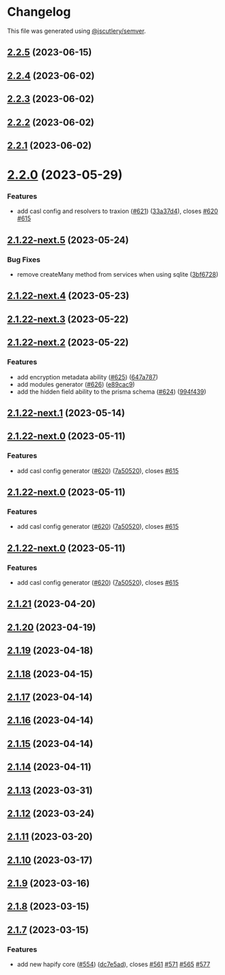 # Changelog

This file was generated using [@jscutlery/semver](https://github.com/jscutlery/semver).

## [2.2.5](https://github.com/tractr/traxion/compare/v2.2.4...v2.2.5) (2023-06-15)



## [2.2.4](https://github.com/tractr/traxion/compare/v2.2.3...v2.2.4) (2023-06-02)



## [2.2.3](https://github.com/tractr/traxion/compare/v2.2.2...v2.2.3) (2023-06-02)



## [2.2.2](https://github.com/tractr/traxion/compare/v2.2.1...v2.2.2) (2023-06-02)



## [2.2.1](https://github.com/tractr/traxion/compare/v2.2.0...v2.2.1) (2023-06-02)



# [2.2.0](https://github.com/tractr/traxion/compare/v2.1.21...v2.2.0) (2023-05-29)


### Features

* add casl config and resolvers to traxion ([#621](https://github.com/tractr/traxion/issues/621)) ([33a37d4](https://github.com/tractr/traxion/commit/33a37d40b6aaa8ddda4f4a085377e48f946f1ecc)), closes [#620](https://github.com/tractr/traxion/issues/620) [#615](https://github.com/tractr/traxion/issues/615)



## [2.1.22-next.5](https://github.com/tractr/traxion/compare/v2.1.22-next.4...v2.1.22-next.5) (2023-05-24)

### Bug Fixes

* remove createMany method from services when using sqlite ([3bf6728](https://github.com/tractr/traxion/commit/3bf67288b87670d13b0ab0b46a1ae4e1b8201cc5))

## [2.1.22-next.4](https://github.com/tractr/traxion/compare/v2.1.22-next.3...v2.1.22-next.4) (2023-05-23)

## [2.1.22-next.3](https://github.com/tractr/traxion/compare/v2.1.22-next.2...v2.1.22-next.3) (2023-05-22)

## [2.1.22-next.2](https://github.com/tractr/traxion/compare/v2.1.22-next.1...v2.1.22-next.2) (2023-05-22)

### Features

* add encryption metadata ability ([#625](https://github.com/tractr/traxion/issues/625)) ([647a787](https://github.com/tractr/traxion/commit/647a787e46805cd4372f412688bbcb09e61f0906))
* add modules generator ([#626](https://github.com/tractr/traxion/issues/626)) ([e89cac9](https://github.com/tractr/traxion/commit/e89cac90f6fadc67651fda4a3c2e373bb95711d0))
* add the hidden field ability to the prisma schema ([#624](https://github.com/tractr/traxion/issues/624)) ([994f439](https://github.com/tractr/traxion/commit/994f439d11a6bbe96de5a25d1679d033a6a1f22b))

## [2.1.22-next.1](https://github.com/tractr/traxion/compare/v2.1.22-next.0...v2.1.22-next.1) (2023-05-14)

## [2.1.22-next.0](https://github.com/tractr/traxion/compare/v2.1.21...v2.1.22-next.0) (2023-05-11)

### Features

* add casl config generator ([#620](https://github.com/tractr/traxion/issues/620)) ([7a50520](https://github.com/tractr/traxion/commit/7a50520ffa4b73050d7add1ef9bae9b3a94b3622)), closes [#615](https://github.com/tractr/traxion/issues/615)

## [2.1.22-next.0](https://github.com/tractr/traxion/compare/v2.1.21...v2.1.22-next.0) (2023-05-11)

### Features

* add casl config generator ([#620](https://github.com/tractr/traxion/issues/620)) ([7a50520](https://github.com/tractr/traxion/commit/7a50520ffa4b73050d7add1ef9bae9b3a94b3622)), closes [#615](https://github.com/tractr/traxion/issues/615)

## [2.1.22-next.0](https://github.com/tractr/traxion/compare/v2.1.21...v2.1.22-next.0) (2023-05-11)

### Features

* add casl config generator ([#620](https://github.com/tractr/traxion/issues/620)) ([7a50520](https://github.com/tractr/traxion/commit/7a50520ffa4b73050d7add1ef9bae9b3a94b3622)), closes [#615](https://github.com/tractr/traxion/issues/615)

## [2.1.21](https://github.com/tractr/traxion/compare/v2.1.20...v2.1.21) (2023-04-20)

## [2.1.20](https://github.com/tractr/traxion/compare/v2.1.19...v2.1.20) (2023-04-19)

## [2.1.19](https://github.com/tractr/traxion/compare/v2.1.18...v2.1.19) (2023-04-18)

## [2.1.18](https://github.com/tractr/traxion/compare/v2.1.17...v2.1.18) (2023-04-15)

## [2.1.17](https://github.com/tractr/traxion/compare/v2.1.16...v2.1.17) (2023-04-14)

## [2.1.16](https://github.com/tractr/traxion/compare/v2.1.15...v2.1.16) (2023-04-14)

## [2.1.15](https://github.com/tractr/traxion/compare/v2.1.14...v2.1.15) (2023-04-14)

## [2.1.14](https://github.com/tractr/traxion/compare/v2.1.13...v2.1.14) (2023-04-11)

## [2.1.13](https://github.com/tractr/traxion/compare/v2.1.12...v2.1.13) (2023-03-31)

## [2.1.12](https://github.com/tractr/traxion/compare/v2.1.11...v2.1.12) (2023-03-24)

## [2.1.11](https://github.com/tractr/traxion/compare/v2.1.10...v2.1.11) (2023-03-20)

## [2.1.10](https://github.com/tractr/traxion/compare/v2.1.9...v2.1.10) (2023-03-17)

## [2.1.9](https://github.com/tractr/traxion/compare/v2.1.8...v2.1.9) (2023-03-16)

## [2.1.8](https://github.com/tractr/traxion/compare/v2.1.7...v2.1.8) (2023-03-15)

## [2.1.7](https://github.com/tractr/traxion/compare/v2.1.6...v2.1.7) (2023-03-15)

### Features

* add new hapify core ([#554](https://github.com/tractr/traxion/issues/554)) ([dc7e5ad](https://github.com/tractr/traxion/commit/dc7e5ad0bbe5af0607deeba2c562c7b605fe6693)), closes [#561](https://github.com/tractr/traxion/issues/561) [#571](https://github.com/tractr/traxion/issues/571) [#565](https://github.com/tractr/traxion/issues/565) [#577](https://github.com/tractr/traxion/issues/577)

